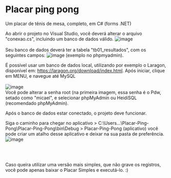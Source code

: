 # Placar ping pong
Um placar de tênis de mesa, completo, em C# (forms .NET)

Ao abrir o projeto no Visual Studio, você deverá alterar o arquivo "conexao.cs", incluindo um banco de dados válido.
![image](https://user-images.githubusercontent.com/66328408/130221604-53027a76-9524-4a3c-8ea9-c5f30e713fda.png) <br><br>
Seu banco de dados deverá ter a tabela "tb01_resultados", com os seguintes campos:
![image](https://user-images.githubusercontent.com/66328408/130221993-a42e9f01-0f93-4f24-9f02-b25ea2fdb6f6.png)
(exemplo no phpmyadmin).

É possível usar um banco de dados local, utilizando por exemplo o Laragon, disponível em: https://laragon.org/download/index.html.
Após iniciar, clique em MENU, e navegue até MySQL <br><br>
![image](https://user-images.githubusercontent.com/66328408/130222497-bafb9434-a7e5-4d9b-9af5-a9f9214b7b45.png) <br>
Você pode alterar a senha root (na primeira imagem, essa senha é o Pdw, setado como "micael",
e selecionar phpMyAdmin ou HeidiSQL (recomendado phpMyAdmin).

Após o banco de dados estar conectado, o projeto deve funcionar.

Siga o caminho para chegar no aplicativo > C:\Users\...\Placar-Ping-Pong\Placar-Ping-Pong\bin\Debug > Placar-Ping-Pong (aplicativo)
você pode criar um atalho desse aplicativo e deixar na sua pasta de preferência.
![image](https://user-images.githubusercontent.com/66328408/130223632-6059a74a-16ba-449f-92ad-3b4184be9fbd.png)


<br><br>

Caso queira utilizar uma versão mais simples, que não grave os registros, você pode apenas baixar o Placar Simples e executá-lo. :)
